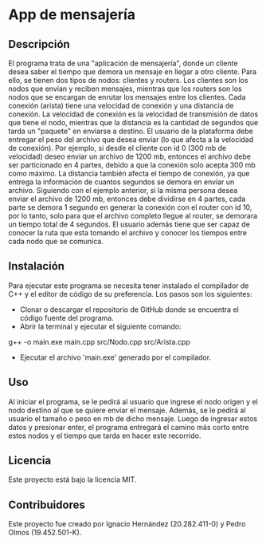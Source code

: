 # App de mensajería

## Descripción

El programa trata de una "aplicación de mensajería", donde un cliente desea saber el tiempo que demora un mensaje en llegar a otro cliente. Para ello, se tienen dos tipos de nodos: clientes y routers. Los clientes son los nodos que envían y reciben mensajes, mientras que los routers son los nodos que se encargan de enrutar los mensajes entre los clientes. Cada conexión (arista) tiene una velocidad de conexión y una distancia de conexión. La velocidad de conexión es la velocidad de transmisión de datos que tiene el nodo, mientras que la distancia es la cantidad de segundos que tarda un "paquete" en enviarse a destino. El usuario de la plataforma debe entregar el peso del archivo que desea enviar (lo que afecta a la velocidad de conexión). Por ejemplo, si desde el cliente con id 0 (300 mb de velocidad) deseo enviar un archivo de 1200 mb, entonces el archivo debe ser particionado en 4 partes, debido a que la conexión solo acepta 300 mb como máximo. La distancia también afecta el tiempo de conexión, ya que entrega la información de cuantos segundos se demora en enviar un archivo. Siguiendo con el ejemplo anterior, si la misma persona desea enviar el archivo de 1200 mb, entonces debe dividirse en 4 partes, cada parte se demora 1 segundo en generar la conexión con el router con id 10, por lo tanto, solo para que el archivo completo llegue al router, se demorara un tiempo total de 4 segundos. El usuario además tiene que ser capaz de conocer la ruta que esta tomando el archivo y conocer los tiempos entre cada nodo que se comunica.

## Instalación

Para ejecutar este programa se necesita tener instalado el compilador de C++ y el editor de código de su preferencia. Los pasos son los siguientes:

- Clonar o descargar el repositorio de GitHub donde se encuentra el código fuente del programa.
- Abrir la terminal y ejecutar el siguiente comando:

g++ -o main.exe main.cpp src/Nodo.cpp src/Arista.cpp

- Ejecutar el archivo 'main.exe' generado por el compilador.

## Uso

Al iniciar el programa, se le pedirá al usuario que ingrese el nodo origen y el nodo destino al que se quiere enviar el mensaje. Además, se le pedirá al usuario el tamaño o peso en mb de dicho mensaje. Luego de ingresar estos datos y presionar enter, el programa entregará el camino más corto entre estos nodos y el tiempo que tarda en hacer este recorrido.

## Licencia

Este proyecto está bajo la licencia MIT.

## Contribuidores

Este proyecto fue creado por Ignacio Hernández (20.282.411-0) y Pedro Olmos (19.452.501-K).